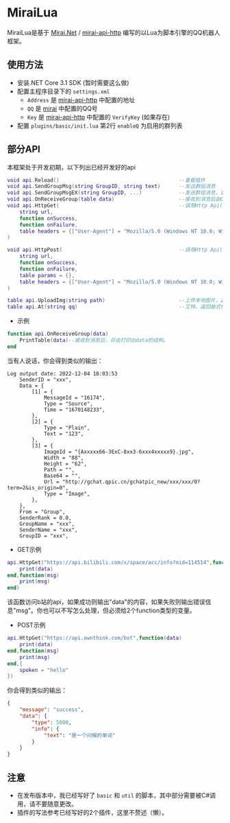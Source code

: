 # MiraiLua
MiraiLua是基于 [Mirai.Net](https://github.com/SinoAHpx/Mirai.Net) / [mirai-api-http](https://github.com/project-mirai/mirai-api-http) 编写的以Lua为脚本引擎的QQ机器人框架。

## 使用方法

- 安装.NET Core 3.1 SDK (暂时需要这么做)
- 配置主程序目录下的 `settings.xml`
  - `Address` 是 [mirai-api-http](https://github.com/project-mirai/mirai-api-http) 中配置的地址
  - `QQ` 是 [mirai](https://github.com/mamoe/mirai) 中配置的QQ号
  - `Key` 是 [mirai-api-http](https://github.com/project-mirai/mirai-api-http) 中配置的 `VerifyKey` (如果存在)
- 配置 `plugins/basic/init.lua` 第2行 `enableQ` 为启用的群列表
 
## 部分API

本框架处于开发初期，以下列出已经开发好的api
```lua
void api.Reload()                                       --重载插件
void api.SendGroupMsg(string GroupID, string text)      --发送群组消息
void api.SendGroupMsgEX(string GroupID, ...)            --发送群组消息，后面为可变参数，可解析上传图片等高级接口返回的table
void api.OnReceiveGroup(table data)                     --接收到消息后由C#调用，结构见下文
void api.HttpGet(										--调用Http Api(GET)
	string url,
	function onSuccess,
	function onFailure,
	table headers = {["User-Agent"] = "Mozilla/5.0 (Windows NT 10.0; Win64; x64; rv:107.0) Gecko/20100101 Firefox/107.0"}
)

void api.HttpPost(										--调用Http Api(POST)
	string url,
	function onSuccess,
	function onFailure,
	table params = {},
	table headers = {["User-Agent"] = "Mozilla/5.0 (Windows NT 10.0; Win64; x64; rv:107.0) Gecko/20100101 Firefox/107.0"}
)

table api.UploadImg(string path)                        --上传本地图片，返回格式化表
table api.At(string qq)                                 --艾特，返回格式化表
```
- 示例
```lua
function api.OnReceiveGroup(data)
	PrintTable(data)--接收到消息后，将会打印出data的结构。
end
```
当有人说话，你会得到类似的输出：
```
Log output date: 2022-12-04 18:03:53
    SenderID = "xxx",
    Data = {
        [1] = {
            MessageId = "16174",
            Type = "Source",
            Time = "1670148233",
        },
        [2] = {
            Type = "Plain",
            Text = "123",
        },
        [3] = {
            ImageId = "{Axxxxx66-3ExC-8xx3-6xxx4xxxxx9}.jpg",
            Width = "88",
            Height = "62",
            Path = "",
            Base64 = "",
            Url = "http://gchat.qpic.cn/gchatpic_new/xxx/xxx/0?term=2&is_origin=0",
            Type = "Image",
        },
    },
    From = "Group",
    SenderRank = 0.0,
    GroupName = "xxx",
    SenderName = "xxx",
    GroupID = "xxx",
```
- GET示例
```lua
api.HttpGet("https://api.bilibili.com/x/space/acc/info?mid=114514",function(data)
	print(data)
end,function(msg)
	print(msg)
end)
```
该函数访问b站的api，如果成功则输出"data"的内容，如果失败则输出错误信息"msg"。你也可以不写怎么处理，但必须给2个function类型的变量。
- POST示例
```lua
api.HttpGet("https://api.ownthink.com/bot",function(data)
	print(data)
end,function(msg)
	print(msg)
end,{
	spoken = "hello"
})
```
你会得到类似的输出：
```JSON
{
    "message": "success",
    "data": {
        "type": 5000,
        "info": {
            "text": "是一个问候的单词"
        }
    }
}
```

## 注意

- 在发布版本中，我已经写好了 `basic` 和 `util` 的脚本，其中部分需要被C#调用，请不要随意更改。
- 插件的写法参考已经写好的2个插件，这里不赘述（懒）。